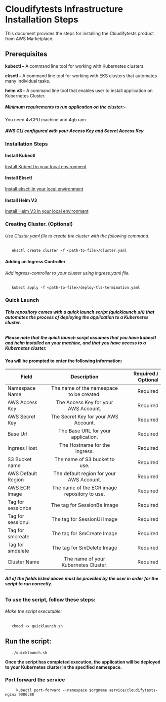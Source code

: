 # Cloudifytests Infrastructure Installation Steps


This document provides the steps for installing the Cloudifytests product from AWS Marketplace.

## Prerequisites
**kubectl –** A command line tool for working with Kubernetes clusters.

**eksctl –** A command line tool for working with EKS clusters that automates many individual tasks.

**helm v3 -** A command line tool that enables user to install application on Kubernetes Cluster.

##### Minimum requirements to run application on the cluster:-

   You need 4vCPU machine and 4gb ram
   
##### AWS CLI configured with your Access Key and Secret Access Key

### Installation Steps
   
#### Install Kubectl
[Install Kubectl in your local environment](https://kubernetes.io/docs/tasks/tools/)

#### Install Eksctl
[Install eksctl in your local environment](https://docs.aws.amazon.com/eks/latest/userguide/eksctl.html)

#### Install Helm V3

[Install Helm V3 in your local environment](https://helm.sh/docs/intro/install/)


       
### Creating Cluster. (Optional)

###### Use Cluster.yaml file to create the cluster with the following command.

       eksctl create cluster -f <path-to-file>/cluster.yaml
             
       
#### Adding an Ingress Controller
      
###### Add ingress-controller to your cluster using ingress.yaml file.

       kubect apply -f <path-to-file>/deploy-tls-termination.yaml 
       
### Quick Launch 
       
###### **This repository comes with a quick launch script (quicklaunch.sh) that automates the process of deploying the application to a Kubernetes cluster.**

##### ***Please note that the quick launch script assumes that you have kubectl and helm installed on your machine, and that you have access to a Kubernetes cluster.***


#### You will be prompted to enter the following information:

|    Field          |Description   |      Required / Optional    |
| ------------------|:-----------------------:|-----------------:|
| Namespace Name    |The name of the namespace to be created.|Required|
| AWS Access Key    |The Access Key for your AWS Account.|Required|
| AWS Secret Key    |The Secret Key for your AWS Account.|Required|
| Base Url          |The Base URL for your application.|Required|
| Ingress Host      |The Hostname for the Ingress.|Required|
| S3 Bucket name    |The name of S3 bucket to use.|Required|
| AWS Default Region|The default region for your AWS Account.|Required|
| AWS ECR Image     |The name of the ECR image repository to use. |Required|
| Tag for sessionbe |The tag for SessionBe Image|Required|
| Tag for sessionui |The tag for SessionUI Image|Required|
| Tag for smcreate  |The tag for SmCreate Image|Required|
| Tag for smdelete  |The tag for SmDelete Image|Required|
| Cluster Name      |The name of your Kubernetes Cluster.|Required|
      
 ###### **All of the fields listed above must be provided by the user in order for the script to run correctly.**

### To use the script, follow these steps:

###### Make the script executable:
       chmod +x quicklaunch.sh
## Run the script:

       ./quicklaunch.sh
       

**Once the script has completed execution, the application will be deployed to your Kubernetes cluster in the specified namespace.**



 
### Port forward the service 
   
         kubectl port-forward --namespace $orgname service/cloudifytests-nginx 9000:80
   
